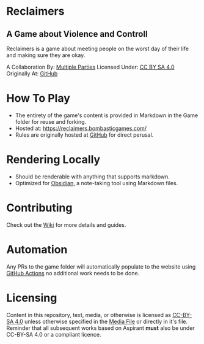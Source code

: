 # Reclaimers
## A Game about Violence and Controll
Reclaimers is a game about meeting people on the worst day of their life and making sure they are okay.

A Collaboration By: [Multiple Parties](https://github.com/bombasticSlacks/Reclaimers/graphs/contributors) Licensed Under: [CC BY SA 4.0](https://github.com/bombasticSlacks/Reclaimers/blob/main/LICENSE) Originally At: [GitHub](https://github.com/bombasticSlacks/Reclaimers) 

# How To Play
* The entirety of the game's content is provided in Markdown in the Game folder for reuse and forking.
* Hosted at: https://reclaimers.bombasticgames.com/
* Rules are originally hosted at [GitHub](https://github.com/bombasticSlacks/Reclaimers) for direct perusal.

# Rendering Locally
* Should be renderable with anything that supports markdown.
* Optimized for [Obsidian,](https://obsidian/) a note-taking tool using Markdown files.

# Contributing
Check out the [Wiki](https://github.com/bombasticSlacks/Aspirant/wiki) for more details and guides.

# Automation
Any PRs to the game folder will automatically populate to the website using [GitHub Actions](https://github.com/features/actions) no additional work needs to be done.

# Licensing
Content in this repository, text, media, or otherwise is licensed as [CC-BY-SA 4.0](https://github.com/bombasticSlacks/Aspirant/blob/main/LICENSE) unless otherwise specified in the [Media File](https://github.com/bombasticSlacks/Aspirant/blob/main/Media.txt) or directly in it's file.
Reminder that all subsequent works based on Aspirant **must** also be under CC-BY-SA 4.0 or a compliant licence.
